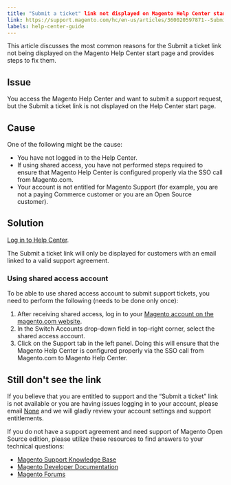 ```yaml
---
title: "Submit a ticket" link not displayed on Magento Help Center start page
link: https://support.magento.com/hc/en-us/articles/360020597871--Submit-a-ticket-link-not-displayed-on-Magento-Help-Center-start-page
labels: help-center-guide
---
```


This article discusses the most common reasons for the Submit a ticket link not being displayed on the Magento Help Center start page and provides steps to fix them.

## Issue

You access the Magento Help Center and want to submit a support request, but the Submit a ticket link is not displayed on the Help Center start page.

## Cause

One of the following might be the cause:

* You have not logged in to the Help Center.
* If using shared access, you have not performed steps required to ensure that Magento Help Center is configured properly via the SSO call from Magento.com.
* Your account is not entitled for Magento Support (for example, you are not a paying Commerce customer or you are an Open Source customer).

## Solution

[Log in to Help Center](https://support.magento.com/hc/en-us/articles/360019086851).

The Submit a ticket link will only be displayed for customers with an email linked to a valid support agreement.

### Using shared access account

To be able to use shared access account to submit support tickets, you need to perform the following (needs to be done only once):

1. After receiving shared access, log in to your [Magento account on the magento.com website](https://account.magento.com/).
1. In the Switch Accounts drop-down field in top-right corner, select the shared access account.
1. Click on the Support tab in the left panel. Doing this will ensure that the Magento Help Center is configured properly via the SSO call from Magento.com to Magento Help Center.

## Still don't see the link

If you believe that you are entitled to support and the “Submit a ticket” link is not available or you are having issues logging in to your account, please email [None](mailto:helpcenterloginissues@magento.com) and we will gladly review your account settings and support entitlements.

If you do not have a support agreement and need support of Magento Open Source edition, please utilize these resources to find answers to your technical questions:

* [Magento Support Knowledge Base ](https://support.magento.com/hc/en-us)
* [Magento Developer Documentation](http://devdocs.magento.com/)
* [Magento Forums](https://community.magento.com/?_ga=2.99592990.1084044056.1559046120-720752292.1551793747)

 